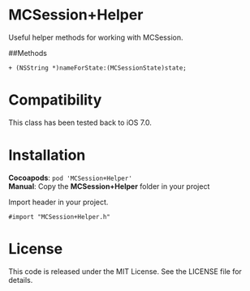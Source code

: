 # MCSession+Helper
Useful helper methods for working with MCSession.


##Methods
```objc
+ (NSString *)nameForState:(MCSessionState)state;
```


Compatibility
=============

This class has been tested back to iOS 7.0.


Installation
============

__Cocoapods__: `pod 'MCSession+Helper'`<br />
__Manual__: Copy the __MCSession+Helper__ folder in your project<br />

Import header in your project.

    #import "MCSession+Helper.h"

License
=======

This code is released under the MIT License. See the LICENSE file for
details.
